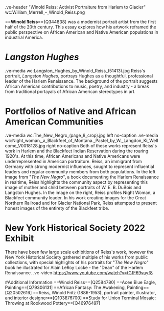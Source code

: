 .ve-header "Winold Reiss: Activist Portraiture from Harlem to Glacier" wc:William_Merrell_-_Winold_Reiss.png

==**Winold Reiss**=={Q344838} was a modernist portrait artist from the first half of the 20th century. This essay explores how his artwork reframed the public perspective on African American and Native American populations in industrial America. 

# *Langston Hughes*
.ve-media wc:Langston_Hughes_by_Winold_Reiss_(51413).jpg
Reiss's portrait, *Langston Hughes*, portrays Hughes as a thoughtful, professional leader of the Harlem Renaissance. The background of the portrait suggests African American contributions to music, poetry, and industry - a break from traditional portayals of African American stereotypes in art. 

# **Portfolios of Native and African American Communities**
.ve-media wc:The_New_Negro_(page_8_crop).jpg left no-caption
.ve-media wc:Night_woman,_a_Blackfeet_of_Montana._Pastel_by_W._Langdon_Ki_Wellcome_V0018128.jpg right no-caption
Both of these works represent Reiss's work in Harlem and the Blackfeet Indian Reservation during the roaring 1920's. At this time, African Americans and Native Americans were underrepresented in American portraiture. Reiss, an immigrant from Germany with strong modernist influences, sought to represent influential leaders and regular community members from both populations. In the left image from "*The New Negro*",  a book documenting the Harlem Renaissance in realtime, Reiss highlights the community aspect by representing this image of mother and child between portraits of W. E. B. DuBois and Langston Hughes. In the image on the right, Reiss profiles Night Woman, a Blackfeet community leader. In his work creating images for the Great Northern Railroad and for Glacier National Park, Reiss attempted to present honest images of the entirety of the Blackfeet tribe. 

# **New York Historical Society 2022 Exhibit**
There have been few large scale exhibitions of Reiss's work, however the New York Historical Society gathered multiple of his works from public collections, with special highlights of his portraits for "*The New Negro*" book he illustrated for Alain LeRoy Locke - the "Dean" of the Harlem Renaissance. 
.ve-video https://www.youtube.com/watch?v=tGfF69vuyf8

#Additional Information
==Winold Reiss==[Q2584780]
==Acee Blue Eagle, Painting==[Q79306131]
==African Fantasy: The Awakening, Painting==[Q20502616]
==Reiss, Winold Fritz (1886-1953), portrait painter, illustrator, and interior designer==[Q103876700]
==Study for Union Terminal Mosaic: Throwing at Rookwood Pottery==[Q46976497]


